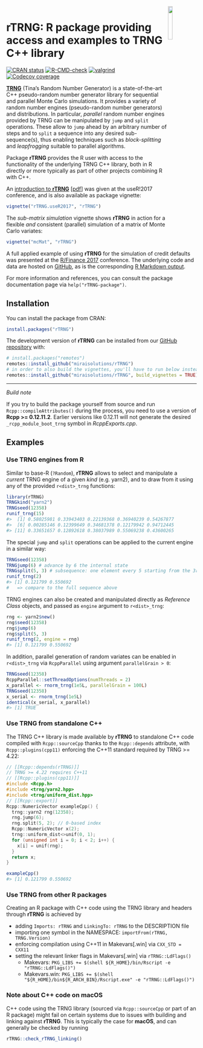 
<!-- README.md is generated from README.Rmd. Please edit that file -->

<img src="man/figures/rTRNG.svg" align="right" width="15%" height="15%"/>

# rTRNG: R package providing access and examples to TRNG C++ library

[![CRAN
status](http://www.r-pkg.org/badges/version/rTRNG)](https://cran.r-project.org/package=rTRNG)
[![R-CMD-check](https://github.com/miraisolutions/rTRNG/workflows/R-CMD-check/badge.svg)](https://github.com/miraisolutions/rTRNG/actions?query=workflow%3AR-CMD-check)
[![valgrind](https://github.com/miraisolutions/rTRNG/workflows/valgrind/badge.svg)](https://github.com/miraisolutions/rTRNG/actions?query=workflow%3Avalgrind)
[![Codecov
coverage](https://codecov.io/gh/miraisolutions/rTRNG/branch/master/graph/badge.svg)](https://codecov.io/gh/miraisolutions/rTRNG?branch=master)

**[TRNG](https://numbercrunch.de/trng/)** (Tina’s Random Number
Generator) is a state-of-the-art C++ pseudo-random number generator
library for sequential and parallel Monte Carlo simulations. It provides
a variety of random number engines (pseudo-random number generators) and
distributions. In particular, *parallel* random number engines provided
by TRNG can be manipulated by `jump` and `split` operations. These allow
to `jump` ahead by an arbitrary number of steps and to `split` a
sequence into any desired sub-sequence(s), thus enabling techniques such
as *block-splitting* and *leapfrogging* suitable to parallel algorithms.

Package **rTRNG** provides the R user with access to the functionality
of the underlying TRNG C++ library, both in R directly or more typically
as part of other projects combining R with C++.

An [introduction to
**rTRNG**](https://user2017.sched.com/event/Axpj/rtrng-advanced-parallel-random-number-generation-in-r)
\[[pdf](http://schd.ws/hosted_files/user2017/93/Mirai.rTRNG.useR2017.pdf)\]
was given at the useR\!2017 conference, and is also available as package
vignette:

``` r
vignette("rTRNG.useR2017", "rTRNG")
```

The *sub-matrix simulation* vignette shows **rTRNG** in action for a
flexible *and* consistent (parallel) simulation of a matrix of Monte
Carlo variates:

``` r
vignette("mcMat", "rTRNG")
```

A full applied example of using **rTRNG** for the simulation of credit
defaults was presented at the
[R/Finance 2017](http://past.rinfinance.com/agenda/2017/talk/RiccardoPorreca.pdf)
conference. The underlying code and data are hosted on
[GitHub](https://github.com/miraisolutions/PortfolioRiskMC), as is the
corresponding [R Markdown
output](https://rawgit.com/miraisolutions/PortfolioRiskMC/master/RinFinance2017/PortfolioSimAndRiskBig.html).

For more information and references, you can consult the package
documentation page via `help("rTRNG-package")`.

## Installation

You can install the package from CRAN:

``` r
install.packages("rTRNG")
```

The development version of **rTRNG** can be installed from our [GitHub
repository](https://github.com/miraisolutions/rTRNG) with:

``` r
# install.packages("remotes")
remotes::install_github("miraisolutions/rTRNG")
# in order to also build the vignettes, you'll have to run below instead
remotes::install_github("miraisolutions/rTRNG", build_vignettes = TRUE)
```

-----

*Build note*

If you try to build the package yourself from source and run
`Rcpp::compileAttributes()` during the process, you need to use a
version of **Rcpp \>= 0.12.11.2**. Earlier versions like 0.12.11 will
not generate the desired `_rcpp_module_boot_trng` symbol in
*RcppExports.cpp*.

## Examples

### Use TRNG engines from R

Similar to base-R (`?Random`), **rTRNG** allows to select and manipulate
a *current* TRNG engine of a given *kind* (e.g. yarn2), and to draw from
it using any of the provided `r<dist>_trng` functions:

``` r
library(rTRNG)
TRNGkind("yarn2") 
TRNGseed(12358)
runif_trng(15)
#>  [1] 0.58025981 0.33943403 0.22139368 0.36940239 0.54267877
#>  [6] 0.00285146 0.12399649 0.34681378 0.12179942 0.94712445
#> [11] 0.33651657 0.12892618 0.38037989 0.55069238 0.43600265
```

The special `jump` and `split` operations can be applied to the current
engine in a similar way:

``` r
TRNGseed(12358)
TRNGjump(6) # advance by 6 the internal state
TRNGsplit(5, 3) # subsequence: one element every 5 starting from the 3rd
runif_trng(2)
#> [1] 0.121799 0.550692
#   => compare to the full sequence above
```

TRNG engines can also be created and manipulated directly as *Reference
Class* objects, and passed as `engine` argument to `r<dist>_trng`:

``` r
rng <- yarn2$new()
rng$seed(12358)
rng$jump(6)
rng$split(5, 3)
runif_trng(2, engine = rng)
#> [1] 0.121799 0.550692
```

In addition, parallel generation of random variates can be enabled in
`r<dist>_trng` via `RcppParallel` using argument `parallelGrain > 0`:

``` r
TRNGseed(12358)
RcppParallel::setThreadOptions(numThreads = 2)
x_parallel <- rnorm_trng(1e5L, parallelGrain = 100L)
TRNGseed(12358)
x_serial <- rnorm_trng(1e5L)
identical(x_serial, x_parallel)
#> [1] TRUE
```

### Use TRNG from standalone C++

The TRNG C++ library is made available by **rTRNG** to standalone C++
code compiled with `Rcpp::sourceCpp` thanks to the `Rcpp::depends`
attribute, with `Rcpp::plugins(cpp11)` enforcing the C++11 standard
required by TRNG \>= 4.22:

``` cpp
// [[Rcpp::depends(rTRNG)]]
// TRNG >= 4.22 requires C++11
// [[Rcpp::plugins(cpp11)]]
#include <Rcpp.h>
#include <trng/yarn2.hpp>
#include <trng/uniform_dist.hpp>
// [[Rcpp::export]]
Rcpp::NumericVector exampleCpp() {
  trng::yarn2 rng(12358);
  rng.jump(6);
  rng.split(5, 2); // 0-based index
  Rcpp::NumericVector x(2);
  trng::uniform_dist<>unif(0, 1);
  for (unsigned int i = 0; i < 2; i++) {
    x[i] = unif(rng);
  }
  return x;
}
```

``` r
exampleCpp()
#> [1] 0.121799 0.550692
```

### Use TRNG from other R packages

Creating an R package with C++ code using the TRNG library and headers
through **rTRNG** is achieved by

  - adding `Imports: rTRNG` and `LinkingTo: rTRNG` to the DESCRIPTION
    file
  - importing one symbol in the NAMESPACE: `importFrom(rTRNG,
    TRNG.Version)`
  - enforcing compilation using C++11 in Makevars\[.win\] via `CXX_STD =
    CXX11`
  - setting the relevant linker flags in Makevars\[.win\] via
    `rTRNG::LdFlags()`
      - Makevars: `PKG_LIBS += $(shell ${R_HOME}/bin/Rscript -e
        "rTRNG::LdFlags()")`
      - Makevars.win: `PKG_LIBS += $(shell
        "${R_HOME}/bin${R_ARCH_BIN}/Rscript.exe" -e "rTRNG::LdFlags()")`

### Note about C++ code on macOS

C++ code using the TRNG library (sourced via `Rcpp::sourceCpp` or part
of an R package) might fail on certain systems due to issues with
building and linking against **rTRNG**. This is typically the case for
**macOS**, and can generally be checked by running

``` r
rTRNG::check_rTRNG_linking()
```
